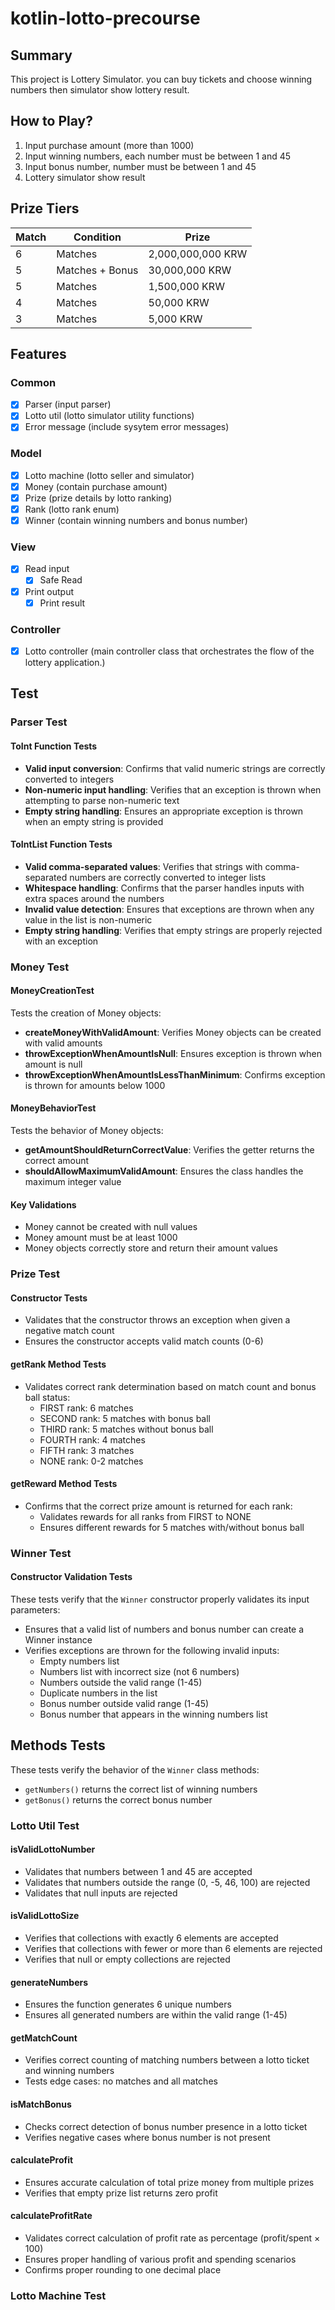 # kotlin-lotto-precourse

## Summary

This project is Lottery Simulator.
you can buy tickets and choose winning numbers then simulator show lottery result.

## How to Play?

1. Input purchase amount (more than 1000)
2. Input winning numbers, each number must be between 1 and 45
3. Input bonus number, number must be between 1 and 45
4. Lottery simulator show result

## Prize Tiers

| Match | Condition       | Prize             |
| ----- | --------------- | ----------------- |
| 6     | Matches         | 2,000,000,000 KRW |
| 5     | Matches + Bonus | 30,000,000 KRW    |
| 5     | Matches         | 1,500,000 KRW     |
| 4     | Matches         | 50,000 KRW        |
| 3     | Matches         | 5,000 KRW         |

## Features

### Common

- [x] Parser (input parser)
- [x] Lotto util (lotto simulator utility functions)
- [x] Error message (include sysytem error messages)

### Model

- [x] Lotto machine (lotto seller and simulator)
- [x] Money (contain purchase amount)
- [x] Prize (prize details by lotto ranking)
- [x] Rank (lotto rank enum)
- [x] Winner (contain winning numbers and bonus number)

### View

- [x] Read input
  - [x] Safe Read
- [x] Print output
  - [x] Print result

### Controller

- [x] Lotto controller (main controller class that orchestrates the flow of the lottery application.)

## Test

### Parser Test

#### ToInt Function Tests

- **Valid input conversion**: Confirms that valid numeric strings are correctly converted to integers
- **Non-numeric input handling**: Verifies that an exception is thrown when attempting to parse non-numeric text
- **Empty string handling**: Ensures an appropriate exception is thrown when an empty string is provided

#### ToIntList Function Tests

- **Valid comma-separated values**: Verifies that strings with comma-separated numbers are correctly converted to integer lists
- **Whitespace handling**: Confirms that the parser handles inputs with extra spaces around the numbers
- **Invalid value detection**: Ensures that exceptions are thrown when any value in the list is non-numeric
- **Empty string handling**: Verifies that empty strings are properly rejected with an exception

### Money Test

#### MoneyCreationTest

Tests the creation of Money objects:

- **createMoneyWithValidAmount**: Verifies Money objects can be created with valid amounts
- **throwExceptionWhenAmountIsNull**: Ensures exception is thrown when amount is null
- **throwExceptionWhenAmountIsLessThanMinimum**: Confirms exception is thrown for amounts below 1000

#### MoneyBehaviorTest 

Tests the behavior of Money objects:

- **getAmountShouldReturnCorrectValue**: Verifies the getter returns the correct amount
- **shouldAllowMaximumValidAmount**: Ensures the class handles the maximum integer value

#### Key Validations

- Money cannot be created with null values
- Money amount must be at least 1000
- Money objects correctly store and return their amount values

### Prize Test

#### Constructor Tests

- Validates that the constructor throws an exception when given a negative match count
- Ensures the constructor accepts valid match counts (0-6)

#### getRank Method Tests

- Validates correct rank determination based on match count and bonus ball status:
  - FIRST rank: 6 matches
  - SECOND rank: 5 matches with bonus ball
  - THIRD rank: 5 matches without bonus ball
  - FOURTH rank: 4 matches
  - FIFTH rank: 3 matches
  - NONE rank: 0-2 matches

#### getReward Method Tests

- Confirms that the correct prize amount is returned for each rank:
  - Validates rewards for all ranks from FIRST to NONE
  - Ensures different rewards for 5 matches with/without bonus ball

### Winner Test

#### Constructor Validation Tests

These tests verify that the `Winner` constructor properly validates its input parameters:

- Ensures that a valid list of numbers and bonus number can create a Winner instance
- Verifies exceptions are thrown for the following invalid inputs:
  - Empty numbers list
  - Numbers list with incorrect size (not 6 numbers)
  - Numbers outside the valid range (1-45)
  - Duplicate numbers in the list
  - Bonus number outside valid range (1-45)
  - Bonus number that appears in the winning numbers list

## Methods Tests

These tests verify the behavior of the `Winner` class methods:

- `getNumbers()` returns the correct list of winning numbers
- `getBonus()` returns the correct bonus number

### Lotto Util Test

#### isValidLottoNumber

- Validates that numbers between 1 and 45 are accepted
- Validates that numbers outside the range (0, -5, 46, 100) are rejected
- Validates that null inputs are rejected

#### isValidLottoSize

- Verifies that collections with exactly 6 elements are accepted
- Verifies that collections with fewer or more than 6 elements are rejected
- Verifies that null or empty collections are rejected

#### generateNumbers

- Ensures the function generates 6 unique numbers
- Ensures all generated numbers are within the valid range (1-45)

#### getMatchCount

- Verifies correct counting of matching numbers between a lotto ticket and winning numbers
- Tests edge cases: no matches and all matches

#### isMatchBonus

- Checks correct detection of bonus number presence in a lotto ticket
- Verifies negative cases where bonus number is not present

#### calculateProfit

- Ensures accurate calculation of total prize money from multiple prizes
- Verifies that empty prize list returns zero profit

#### calculateProfitRate

- Validates correct calculation of profit rate as percentage (profit/spent × 100)
- Ensures proper handling of various profit and spending scenarios
- Confirms proper rounding to one decimal place

### Lotto Machine Test

